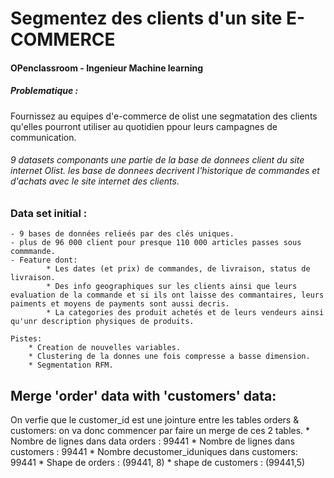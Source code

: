 # Segmentez des clients d'un site E-COMMERCE

#### OPenclassroom - Ingenieur Machine learning

##### Problematique : 
Fournissez au equipes d'e-commerce de olist une segmatation des clients qu'elles pourront utiliser au quotidien ppour leurs campagnes de communication.

###### 9 datasets componants une partie de la base de donnees client du site internet Olist. les base de donnees decrivent l'historique de commandes et d'achats avec le site internet des clients.

### Data set initial :
    - 9 bases de données relieés par des clés uniques.
    - plus de 96 000 client pour presque 110 000 articles passes sous commmande.
    - Feature dont: 
            * Les dates (et prix) de commandes, de livraison, status de livraison.
            * Des info geographiques sur les clients ainsi que leurs evaluation de la commande et si ils ont laisse des commantaires, leurs paiments et moyens de payments sont aussi decris.
            * La categories des produit achetés et de leurs vendeurs ainsi qu'unr description physiques de produits.
    
    Pistes: 
        * Creation de nouvelles variables.
        * Clustering de la donnes une fois compresse a basse dimension.
        * Segmentation RFM.

## Merge 'order' data with 'customers' data:
On verfie que le customer_id est une jointure entre les tables orders & customers: on va donc commencer par faire un merge de ces 2 tables.
        * Nombre de lignes dans data orders : 99441
        * Nombre de lignes dans customers : 99441
        * Nombre decustomer_iduniques dans customers: 99441
        * Shape de orders : (99441, 8)
        * shape de customers : (99441,5)


